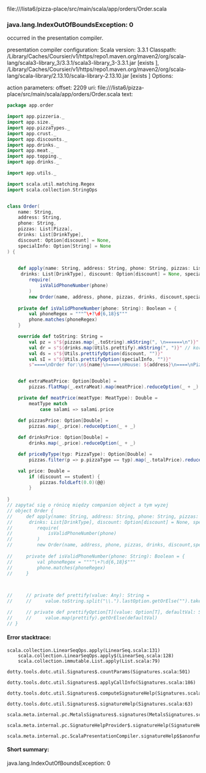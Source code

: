 file://<WORKSPACE>/lista6/pizza-place/src/main/scala/app/orders/Order.scala
### java.lang.IndexOutOfBoundsException: 0

occurred in the presentation compiler.

presentation compiler configuration:
Scala version: 3.3.1
Classpath:
<HOME>/Library/Caches/Coursier/v1/https/repo1.maven.org/maven2/org/scala-lang/scala3-library_3/3.3.1/scala3-library_3-3.3.1.jar [exists ], <HOME>/Library/Caches/Coursier/v1/https/repo1.maven.org/maven2/org/scala-lang/scala-library/2.13.10/scala-library-2.13.10.jar [exists ]
Options:



action parameters:
offset: 2209
uri: file://<WORKSPACE>/lista6/pizza-place/src/main/scala/app/orders/Order.scala
text:
```scala
package app.order

import app.pizzeria._
import app.size._
import app.pizzaTypes._
import app.crust._
import app.discounts._
import app.drinks._
import app.meat._
import app.topping._
import app.drinks._

import app.utils._

import scala.util.matching.Regex
import scala.collection.StringOps


class Order(
    name: String,
    address: String,
    phone: String,
    pizzas: List[Pizza],
    drinks: List[DrinkType],
    discount: Option[discount] = None,
    specialInfo: Option[String] = None
) {

    
    def apply(name: String, address: String, phone: String, pizzas: List[Pizza],
     drinks: List[DrinkType], discount: Option[discount] = None, specialInfo: Option[String] = None): Order = 
        require(
            isValidPhoneNumber(phone)
        )
        new Order(name, address, phone, pizzas, drinks, discount,specialInfo)
    
    private def isValidPhoneNumber(phone: String): Boolean = {
        val phoneRegex = """^\+?\d{6,18}$"""
        phone.matches(phoneRegex)
    }

    override def toString: String = 
        val pz = s"${pizzas.map(_.toString).mkString(", \n======\n")}"
        val dr = s"${drinks.map(Utils.prettify).mkString(", ")}" // korzystamy z funkcji z Utils dla kadego elementu, na koniec przerabiamy kolekcję na String, korzystając z mkString
        val ds = s"${Utils.prettifyOption(discount, "")}"
        val sI = s"${Utils.prettifyOption(specialInfo, "")}"
        s"====\nOrder for:\n${name}\n====\nHouse: ${address}\n====\nPizzas: \n${pz}\n====\nDrinks: ${dr}\n====\nDiscount: ${ds}\n====\nSpecial Info: ${sI}"


    def extraMeatPrice: Option[Double] =
        pizzas.flatMap(_.extraMeat).map(meatPrice).reduceOption(_ + _)

    private def meatPrice(meatType: MeatType): Double =
        meatType match
            case salami => salami.price

    def pizzasPrice: Option[Double] =
        pizzas.map(_.price).reduceOption(_ + _)
    
    def drinksPrice: Option[Double] = 
        drinks.map(_.price).reduceOption(_ + _)

    def priceByType(typ: PizzaType): Option[Double] =
        pizzas.filter(p => p.pizzaType == typ).map(_.totalPrice).reduceOption(_ + _)

    val price: Double = 
        if (discount == student) {
            pizzas.foldLeft(0.0)(@@)
        }
    
}
// zapytać się o rónicę między companion object a tym wyzej
// object Order {
//     def apply(name: String, address: String, phone: String, pizzas: List[Pizza],
//      drinks: List[DrinkType], discount: Option[discount] = None, specialInfo: Option[String] = None): Order = 
//         require(
//             isValidPhoneNumber(phone)
//         )
//         new Order(name, address, phone, pizzas, drinks, discount,specialInfo)
    
//     private def isValidPhoneNumber(phone: String): Boolean = {
//         val phoneRegex = """^\+?\d{6,18}$"""
//         phone.matches(phoneRegex)
//     }

    

//     // private def prettify(value: Any): String =
//     //     value.toString.split("\\.").lastOption.getOrElse("").takeWhile(_ != '$')

//     // private def prettifyOption[T](value: Option[T], defaultVal: String) =
//     //     value.map(prettify).getOrElse(defaultVal)
// }
```



#### Error stacktrace:

```
scala.collection.LinearSeqOps.apply(LinearSeq.scala:131)
	scala.collection.LinearSeqOps.apply$(LinearSeq.scala:128)
	scala.collection.immutable.List.apply(List.scala:79)
	dotty.tools.dotc.util.Signatures$.countParams(Signatures.scala:501)
	dotty.tools.dotc.util.Signatures$.applyCallInfo(Signatures.scala:186)
	dotty.tools.dotc.util.Signatures$.computeSignatureHelp(Signatures.scala:94)
	dotty.tools.dotc.util.Signatures$.signatureHelp(Signatures.scala:63)
	scala.meta.internal.pc.MetalsSignatures$.signatures(MetalsSignatures.scala:17)
	scala.meta.internal.pc.SignatureHelpProvider$.signatureHelp(SignatureHelpProvider.scala:51)
	scala.meta.internal.pc.ScalaPresentationCompiler.signatureHelp$$anonfun$1(ScalaPresentationCompiler.scala:398)
```
#### Short summary: 

java.lang.IndexOutOfBoundsException: 0